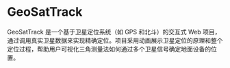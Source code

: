 # GeoSatTrack
GeoSatTrack 是一个基于卫星定位系统（如 GPS 和北斗）的交互式 Web 项目，通过调用真实卫星数据来实现精确定位。项目采用动画展示卫星定位的原理和整个定位过程，帮助用户可视化三角测量法如何通过多个卫星信号确定地面设备的位置。
